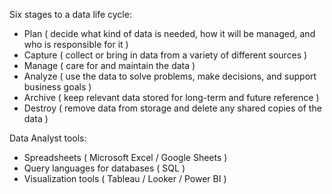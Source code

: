 Six stages to a data life cycle:
- Plan ( decide what kind of data is needed, how it will be managed, and who is responsible for it )
- Capture ( collect or bring in data from a variety of different sources )
- Manage ( care for and maintain the data )
- Analyze ( use the data to solve problems, make decisions, and support business goals )
- Archive ( keep relevant data stored for long-term and future reference )
- Destroy ( remove data from storage and delete any shared copies of the data )

Data Analyst tools:
- Spreadsheets ( Microsoft Excel / Google Sheets )
- Query languages for databases ( SQL )
- Visualization tools ( Tableau / Looker / Power BI )

